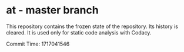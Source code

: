 # at - master branch

This repository contains the frozen state of the repository.
Its history is cleared. It is used only for static code
analysis with Codacy.

Commit Time: 1717041546
